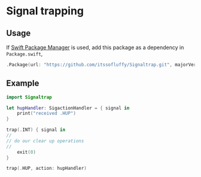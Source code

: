 # Signal trapping

## Usage

If [Swift Package Manager](https://github.com/apple/swift-package-manager) is
used, add this package as a dependency in `Package.swift`,

```swift
.Package(url: "https://github.com/itssofluffy/Signaltrap.git", majorVersion: 0)
```

## Example

```swift
import Signaltrap

let hupHandler: SigactionHandler = { signal in
    print("received .HUP")
}

trap(.INT) { signal in
//
// do our clear up operations
//
    exit(0)
}

trap(.HUP, action: hupHandler)
```
